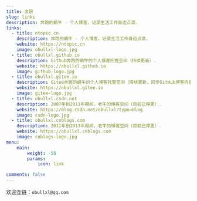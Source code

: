 ```yaml
---
title: 友链
slug: links
description: 奔跑的蜗牛 - 个人博客，记录生活工作身边点滴.
links:
  - title: ntopic.cn
    description: 奔跑的蜗牛 - 个人博客，记录生活工作身边点滴.
    website: https://ntopic.cn
    image: obullxl-logo.jpg
  - title: obullxl.github.io
    description: Github奔跑的蜗牛的个人博客托管空间（持续更新）.
    website: https://obullxl.github.io
    image: github-logo.jpg
  - title: obullxl.gitee.io
    description: Gitee奔跑的蜗牛的个人博客托管空间（持续更新，同步GitHub博客内容）.
    website: https://obullxl.gitee.io
    image: gitee-logo.jpg
  - title: obullxl.csdn.net
    description: 2007年到2011年期间，老牛的博客空间（目前已停更）.
    website: https://blog.csdn.net/obullxl?type=blog
    image: csdn-logo.jpg
  - title: obullxl.cnblogs.com
    description: 2011年到2013年期间，老牛的博客空间（目前已停更）.
    website: https://obullxl.cnblogs.com
    image: cnblogs-logo.jpg
menu:
    main: 
        weight: -50
        params:
            icon: link

comments: false
---
```


欢迎互链：`obullxl@qq.com`
